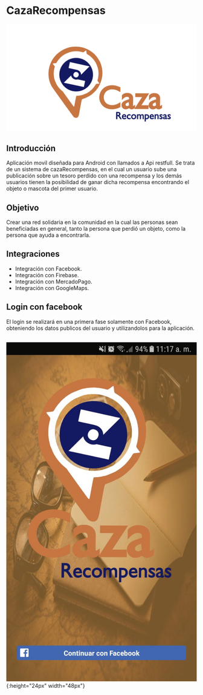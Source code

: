 # CazaRecompensas

![](logo.png)

## Introducción
Aplicación movil diseñada para Android con llamados a Api restfull. Se trata de un sistema de cazaRecompensas, en el cual un usuario sube una publicación sobre un tesoro perdido con una recompensa y los demás usuarios tienen la posibilidad de ganar dicha recompensa encontrando el objeto o mascota del primer usuario.
## Objetivo
Crear una red solidaria en la comunidad en la cual las personas sean beneficiadas en general, tanto la persona que perdió un objeto, como la persona que ayuda a encontrarla.
## Integraciones
 - Integración con Facebook. 
 - Integración con Firebase.
 - Integración con MercadoPago.
 - Integración con GoogleMaps.

## Login con facebook
El login se realizará en una primera fase solamente con Facebook, obteniendo los datos publicos del usuario y utilizandolos para la aplicación.
##
![](captura/LoginConFacebook.jpeg){:height="24px" width="48px"}
